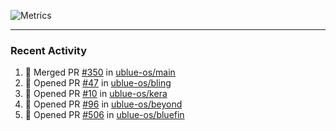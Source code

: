 ![Metrics](https://metrics.lecoq.io/KyleGospo?template=classic&base=header%2C%20activity%2C%20community%2C%20repositories%2C%20metadata&base.indepth=false&base.hireable=false&base.skip=false&config.timezone=America%2FLos_Angeles)

---
### Recent Activity
<!--START_SECTION:activity-->
1. 🎉 Merged PR [#350](https://github.com/ublue-os/main/pull/350) in [ublue-os/main](https://github.com/ublue-os/main)
2. 💪 Opened PR [#47](https://github.com/ublue-os/bling/pull/47) in [ublue-os/bling](https://github.com/ublue-os/bling)
3. 💪 Opened PR [#10](https://github.com/ublue-os/kera/pull/10) in [ublue-os/kera](https://github.com/ublue-os/kera)
4. 💪 Opened PR [#96](https://github.com/ublue-os/beyond/pull/96) in [ublue-os/beyond](https://github.com/ublue-os/beyond)
5. 💪 Opened PR [#506](https://github.com/ublue-os/bluefin/pull/506) in [ublue-os/bluefin](https://github.com/ublue-os/bluefin)
<!--END_SECTION:activity-->
